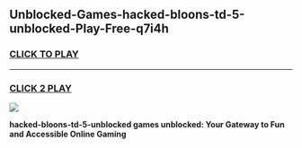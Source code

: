 
## Unblocked-Games-hacked-bloons-td-5-unblocked-Play-Free-q7i4h
<h3>
<a href="https://premium76.site?title=hacked-bloons-td-5-unblocked&ref=20M">CLICK TO PLAY</a></h3>
<hr>

<h3>
<a href="https://premium76.site?title=hacked-bloons-td-5-unblocked&ref=20M">CLICK 2 PLAY</a>
  
</h3>

<a href="https://premium76.site?title=hacked-bloons-td-5-unblocked&ref=19M"><img src="https://clearcache.store/games.png"></a>


**hacked-bloons-td-5-unblocked games unblocked: Your Gateway to Fun and Accessible Online Gaming**
